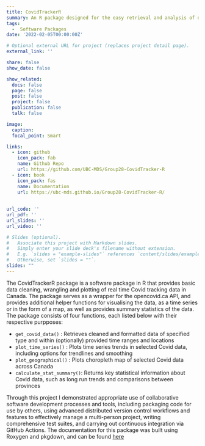 ```yaml
---
title: CovidTrackerR 
summary: An R package designed for the easy retrieval and analysis of data pertaining to Covid trends in Canada, including information about cases, vaccinations and testing. 
tags:
  -  Software Packages 
date: '2022-02-05T00:00:00Z'

# Optional external URL for project (replaces project detail page).
external_link: ''

share: false
show_date: false

show_related:
  docs: false
  page: false
  post: false
  project: false
  publication: false
  talk: false

image:
  caption: 
  focal_point: Smart

links:
  - icon: github
    icon_pack: fab
    name: Github Repo
    url: https://github.com/UBC-MDS/Group28-CovidTracker-R
  - icon: book
    icon_pack: fas
    name: Documentation
    url: https://ubc-mds.github.io/Group28-CovidTracker-R/
    
    
url_code: ''
url_pdf: ''
url_slides: ''
url_video: ''

# Slides (optional).
#   Associate this project with Markdown slides.
#   Simply enter your slide deck's filename without extension.
#   E.g. `slides = "example-slides"` references `content/slides/example-slides.md`.
#   Otherwise, set `slides = ""`.
slides: ""
---
```


The CovidTrackerR package is a software package in R that provides basic data cleaning, wrangling and plotting of real time Covid tracking data in Canada. The package serves as a wrapper for the opencovid.ca API, and provides additional helper functions for visualising the data, as a time series or in the form of a map, as well as provides summary statistics of the data. The package consists of four functions, each listed below with their respective purpposes:
* `get_covid_data()` : Retrieves cleaned and formatted data of specified type and within (optionally) provided time ranges and locations
* `plot_time_series()` : Plots time series trends in selected Covid data, including options for trendlines and smoothing
* `plot_geographical()` : Plots choropleth map of selected Covid data across Canada
* `calculate_stat_summary()`: Returns key statistical information about Covid data, such as long run trends and comparisons between provinces

Through this project I demonstrated appropriate use of collaborative software development processes and tools, including packaging code for use by others, using advanced distributed version control workflows and features to effectively manage a multi-person project, writing comprehensive test suites, and carrying out continuous integration via GitHub Actions. The documentation for this package was built using Roxygen and pkgdown, and can be found [here](https://ubc-mds.github.io/Group28-CovidTracker-R/)

